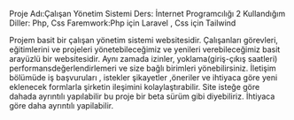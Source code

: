 Proje Adı:Çalışan Yönetim Sistemi
Ders: İnternet Programcılığı 2
Kullandığım Diller: Php, Css
Faremwork:Php için Laravel , Css için Tailwind 

Projem basit bir çalışan yönetim sistemi websitesidir. 
Çalışanları görevleri, eğitimlerini ve projeleri yönetebileceğimiz ve yenileri verebileceğimiz basit arayüzlü bir websitesidir.
Aynı zamada izinler, yoklama(giriş-çıkış saatleri) performansdeğerlendirlemeri ve size bağlı birimleri yönebilirsiniz.
İletişim bölümüde iş başvuruları , istekler şikayetler ,öneriler ve ihtiyaca göre yeni eklenecek  formlarla şirketin ileşimini kolaylaştırabilir.
Site isteğe göre dahada ayrıntılı yapılabilir bu proje bir beta sürüm gibi diyebiliriz.
İhtiyaca göre daha ayrıntılı yapilabilir.
    
